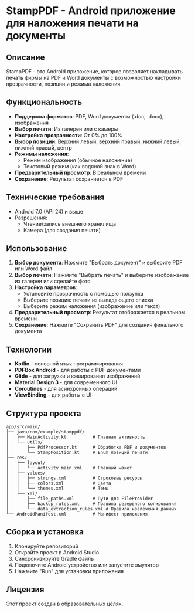 # StampPDF - Android приложение для наложения печати на документы

## Описание

StampPDF - это Android приложение, которое позволяет накладывать печать фирмы на PDF и Word документы с возможностью настройки прозрачности, позиции и режима наложения.

## Функциональность

- **Поддержка форматов**: PDF, Word документы (.doc, .docx), изображения
- **Выбор печати**: Из галереи или с камеры
- **Настройка прозрачности**: От 0% до 100%
- **Выбор позиции**: Верхний левый, верхний правый, нижний левый, нижний правый, центр
- **Режимы наложения**: 
  - Режим изображения (обычное наложение)
  - Текстовый режим (как водяной знак в Word)
- **Предварительный просмотр**: В реальном времени
- **Сохранение**: Результат сохраняется в PDF

## Технические требования

- Android 7.0 (API 24) и выше
- Разрешения:
  - Чтение/запись внешнего хранилища
  - Камера (для создания печати)

## Использование

1. **Выбор документа**: Нажмите "Выбрать документ" и выберите PDF или Word файл
2. **Выбор печати**: Нажмите "Выбрать печать" и выберите изображение из галереи или сделайте фото
3. **Настройка параметров**:
   - Установите прозрачность с помощью ползунка
   - Выберите позицию печати из выпадающего списка
   - Выберите режим наложения (изображение или текст)
4. **Предварительный просмотр**: Результат отображается в реальном времени
5. **Сохранение**: Нажмите "Сохранить PDF" для создания финального документа

## Технологии

- **Kotlin** - основной язык программирования
- **PDFBox Android** - для работы с PDF документами
- **Glide** - для загрузки и кэширования изображений
- **Material Design 3** - для современного UI
- **Coroutines** - для асинхронных операций
- **ViewBinding** - для работы с UI

## Структура проекта

```
app/src/main/
├── java/com/example/stamppdf/
│   ├── MainActivity.kt          # Главная активность
│   └── utils/
│       ├── PdfProcessor.kt      # Обработка PDF и документов
│       └── StampPosition.kt     # Enum позиций печати
├── res/
│   ├── layout/
│   │   └── activity_main.xml    # Главный макет
│   ├── values/
│   │   ├── strings.xml          # Строковые ресурсы
│   │   ├── colors.xml           # Цвета
│   │   └── themes.xml           # Темы
│   └── xml/
│       ├── file_paths.xml       # Пути для FileProvider
│       ├── backup_rules.xml     # Правила резервного копирования
│       └── data_extraction_rules.xml # Правила извлечения данных
└── AndroidManifest.xml          # Манифест приложения
```

## Сборка и установка

1. Клонируйте репозиторий
2. Откройте проект в Android Studio
3. Синхронизируйте Gradle файлы
4. Подключите Android устройство или запустите эмулятор
5. Нажмите "Run" для установки приложения

## Лицензия

Этот проект создан в образовательных целях.